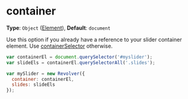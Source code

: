 # container

**Type**: `Object` ([Element](https://developer.mozilla.org/en-US/docs/Web/API/element)), **Default**: `document`

Use this option if you already have a reference to your slider container element. Use [containerSelector](containerselector.md) otherwise.

```javascript
var containerEl = document.querySelector('#myslider');
var slideEls = containerEl.querySelectorAll('.slides');

var mySlider = new Revolver({
  container: containerEl,
  slides: slideEls
});
```